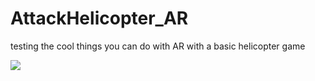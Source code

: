 # AttackHelicopter_AR
testing the cool things you can do with AR with a basic helicopter game

![](/ReadMeMedia/ARHelicopterGif.gif)
